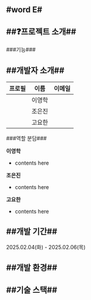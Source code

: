 #word E#
---

##❓프로젝트 소개##
---

###기능###

##개발자 소개##
---

|프로필|이름|이메일|
|:----:|:---:|:-----:|
||이영학||
||조은진|
||고요한|

###역할 분담###

**이영학**
- contents here

**조은진**
- contents here

**고요한** 
- contents here

##개발 기간##
---
2025.02.04(화) - 2025.02.06(목)


##개발 환경##
---

##기술 스택##
---